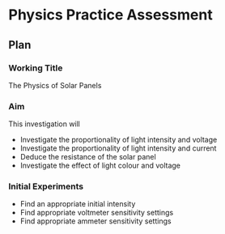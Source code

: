 # Physics Practice Assessment
## Plan
### Working Title
The Physics of Solar Panels
### Aim
This investigation will
- Investigate the proportionality of light intensity and voltage
- Investigate the proportionality of light intensity and current
- Deduce the resistance of the solar panel
- Investigate the effect of light colour and voltage
### Initial Experiments
- Find an appropriate initial intensity
- Find appropriate voltmeter sensitivity settings
- Find appropriate ammeter sensitivity settings
